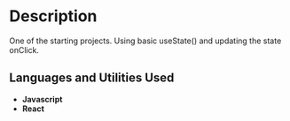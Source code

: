 <h1>Description</h1>
One of the starting projects. Using basic useState() and updating the state onClick.
<br />


<h2>Languages and Utilities Used</h2>

- <b>Javascript</b> 
- <b>React</b>





